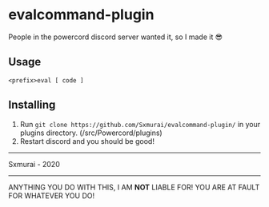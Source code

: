 # evalcommand-plugin
People in the powercord discord server wanted it, so I made it :sunglasses:

## Usage

`<prefix>eval [ code ]`

## Installing

1. Run `git clone https://github.com/Sxmurai/evalcommand-plugin/` in your plugins directory. (<powercord dir>/src/Powercord/plugins)
2. Restart discord and you should be good!

---

Sxmurai - 2020

---

ANYTHING YOU DO WITH THIS, I AM __NOT__ LIABLE FOR! YOU ARE AT FAULT FOR WHATEVER YOU DO!
